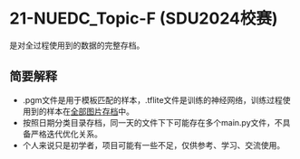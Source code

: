 # 21-NUEDC_Topic-F (SDU2024校赛)

是对全过程使用到的数据的完整存档。

## 简要解释

- .pgm文件是用于模板匹配的样本，.tflite文件是训练的神经网络，训练过程使用到的样本在[全部图片存档](https://github.com/SkywalkerWei/21-NUEDC_Topic-F/blob/main/OpenMV/%E5%9B%BE%E7%89%87%E6%95%B0%E6%8D%AE%E5%AD%98%E6%A1%A3.zip)中。
- 按照日期分类目录存档，同一天的文件下下可能存在多个main.py文件，不具备严格迭代优化关系。
- 个人来说只是初学者，项目可能有一些不足，仅供参考、学习、交流使用。
